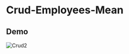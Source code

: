 # Crud-Employees-Mean

## Demo

<img src="https://image.ibb.co/d7foLK/Crud2.jpg" alt="Crud2" border="0">